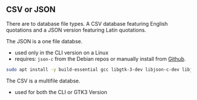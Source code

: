 ## CSV or JSON 

There are to database file types. A CSV database featuring English quotations and a JSON version featuring Latin quotations.

The JSON is a one file databse.
* used only in the CLI version on a Linux
* requires: ```json-c``` from the Debian repos or manually install from [Github](https://github.com/json-c/json-c).

```sh
sudo apt install -y build-essential gcc libgtk-3-dev libjson-c-dev libjson-c-doc 
```

The CSV is a multifile databse.
* used for both the CLI or GTK3 Version
